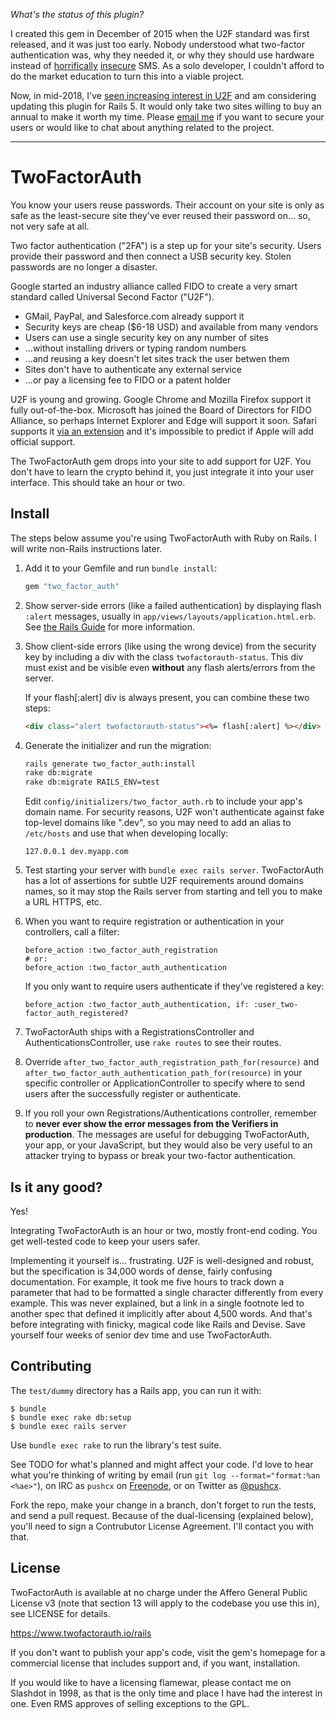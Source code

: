 *What's the status of this plugin?*

I created this gem in December of 2015 when the U2F standard was first released, and it was just too early.
Nobody understood what two-factor authentication was, why they needed it, or why they should use hardware instead of [horrifically](http://www.forbes.com/sites/laurashin/2016/12/20/hackers-have-stolen-millions-of-dollars-in-bitcoin-using-only-phone-numbers/#41356cd922db) [insecure](https://www.schneier.com/blog/archives/2016/08/nist_is_no_long.html) SMS.
As a solo developer, I couldn't afford to do the market education to turn this into a viable project.

Now, in mid-2018, I've [seen increasing interest in U2F](https://krebsonsecurity.com/2018/07/google-security-keys-neutralized-employee-phishing/) and am considering updating this plugin for Rails 5.
It would only take two sites willing to buy an annual to make it worth my time.
Please [email me](peter@twofactorauth.io) if you want to secure your users or would like to chat about anything related to the project.


---


TwoFactorAuth
=============

You know your users reuse passwords. Their account on your site is only as
safe as the least-secure site they've ever reused their password on... so, not
very safe at all.

Two factor authentication ("2FA") is a step up for your site's security. Users
provide their password and then connect a USB security key. Stolen passwords are
no longer a disaster.

Google started an industry alliance called FIDO to create a very smart standard
called Universal Second Factor ("U2F").

 * GMail, PayPal, and Salesforce.com already support it
 * Security keys are cheap ($6-18 USD) and available from many vendors
 * Users can use a single security key on any number of sites
 * ...without installing drivers or typing random numbers
 * ...and reusing a key doesn't let sites track the user betwen them
 * Sites don't have to authenticate any external service
 * ...or pay a licensing fee to FIDO or a patent holder

U2F is young and growing.
Google Chrome and Mozilla Firefox support it fully out-of-the-box.
Microsoft has joined the Board of Directors for FIDO Alliance, so perhaps Internet Explorer and Edge will support it soon.
Safari supports it [via an extension](https://github.com/Safari-FIDO-U2F/Safari-FIDO-U2F) and it's impossible to predict if Apple will add official support.

The TwoFactorAuth gem drops into your site to add support for U2F. You don't
have to learn the crypto behind it, you just integrate it into your user
interface. This should take an hour or two.

Install
-------

The steps below assume you're using TwoFactorAuth with Ruby on Rails. I will
write non-Rails instructions later.

1.  Add it to your Gemfile and run `bundle install`:

    ```ruby
    gem "two_factor_auth"
    ```

2.  Show server-side errors (like a failed authentication) by displaying flash
    `:alert` messages, usually in `app/views/layouts/application.html.erb`. See
    [the Rails Guide](http://guides.rubyonrails.org/action_controller_overview.html#the-flash)
    for more information.

3.  Show client-side errors (like using the wrong device) from the security key
    by including a div with the class `twofactorauth-status`. This div must exist
    and be visible even **without** any flash alerts/errors from the server.

    If your flash[:alert] div is always present, you can combine these two steps:

    ```html
    <div class="alert twofactorauth-status"><%= flash[:alert] %></div>
    ```

4.  Generate the initializer and run the migration:

    ```bash
    rails generate two_factor_auth:install
    rake db:migrate
    rake db:migrate RAILS_ENV=test
    ```

    Edit `config/initializers/two_factor_auth.rb` to include your app's domain
    name. For security reasons, U2F won't authenticate against fake top-level
    domains like ".dev", so you may need to add an alias to `/etc/hosts` and
    use that when developing locally:

    ```
    127.0.0.1 dev.myapp.com
    ```

5.  Test starting your server with `bundle exec rails server`. TwoFactorAuth
    has a lot of assertions for subtle U2F requirements around domains names,
    so it may stop the Rails server from starting and tell you to make a URL
    HTTPS, etc.

6.  When you want to require registration or authentication in your
    controllers, call a filter:

    ```
    before_action :two_factor_auth_registration
    # or:
    before_action :two_factor_auth_authentication
    ```

    If you only want to require users authenticate if they've registered a key:

    ```
    before_action :two_factor_auth_authentication, if: :user_two-factor_auth_registered?
    ```

7.  TwoFactorAuth ships with a RegistrationsController and AuthenticationsController,
    use `rake routes` to see their routes.

8.  Override `after_two_factor_auth_registration_path_for(resource)` and
    `after_two_factor_auth_authentication_path_for(resource)` in your specific
    controller or ApplicationController to specify where to send users after
    the successfully register or authenticate.

9.  If you roll your own Registrations/Authentications controller, remember to
    **never ever show the error messages from the Verifiers in production**. The
    messages are useful for debugging TwoFactorAuth, your app, or your
    JavaScript, but they would also be very useful to an attacker trying to
    bypass or break your two-factor authentication.

Is it any good?
---------------

Yes!

Integrating TwoFactorAuth is an hour or two, mostly front-end coding. You get
well-tested code to keep your users safer.

Implementing it yourself is... frustrating. U2F is well-designed and robust, but
the specification is 34,000 words of dense, fairly confusing documentation. For
example, it took me five hours to track down a parameter that had to be
formatted a single character differently from every example. This was never
explained, but a link in a single footnote led to another spec that defined it
implicitly after about 4,500 words. And that's before integrating with finicky,
magical code like Rails and Devise. Save yourself four weeks of senior dev time
and use TwoFactorAuth.

Contributing
------------

The `test/dummy` directory has a Rails app, you can run it with:

    $ bundle
    $ bundle exec rake db:setup
    $ bundle exec rails server

Use `bundle exec rake` to run the library's test suite.

See TODO for what's planned and might affect your code. I'd love to hear what
you're thinking of writing by email (run `git log --format="format:%an <%ae>"`),
on IRC as `pushcx` on [Freenode](https://freenode.net), or on Twitter as
[@pushcx](https://twitter.com/pushcx).

Fork the repo, make your change in a branch, don't forget to run the tests, and
send a pull request. Because of the dual-licensing (explained below), you'll
need to sign a Contrubutor License Agreement. I'll contact you with that.

License
-------

TwoFactorAuth is available at no charge under the Affero General Public
License v3 (note that section 13 will apply to the codebase you use this in),
see LICENSE for details.

https://www.twofactorauth.io/rails

If you don't want to publish your app's code, visit the gem's homepage for a
commercial license that includes support and, if you want, installation.

If you would like to have a licensing flamewar, please contact me on Slashdot
in 1998, as that is the only time and place I have had the interest in one.
Even RMS approves of selling exceptions to the GPL.

